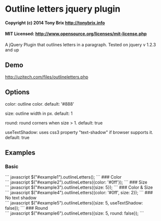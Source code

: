 # Outline letters jquery plugin
#### Copyright (c) 2014 Tony Brix http://tonybrix.info
#### MIT Licensed: http://www.opensource.org/licenses/mit-license.php

A jQuery Plugin that outlines letters in a paragraph. Tested on jquery v 1.2.3 and up

## Demo
http://uzitech.com/files/outlineletters.php
## Options
color: outline color. default: '#888'

size: outline width in px. default: 1

round: round corners when size &gt; 1. default: true

useTextShadow: uses css3 property "text-shadow" if browser supports it. default: true
## Examples

### Basic
<div id="example1"></div>
``` javascript
$("#example1").outlineLetters();
```
### Color
<div id="example2"></div>
``` javascript
$("#example2").outlineLetters({color: '#0ff'});
```
### Size
<div id="example3"></div>
``` javascript
$("#example3").outlineLetters({size: 5});
```
### Color & Size
<div id="example4"></div>
``` javascript
$("#example4").outlineLetters({color: '#0ff', size: 2});
```
### No text shadow
<div id="example5"></div>
``` javascript
$("#example5").outlineLetters({size: 5, useTextShadow: false});
```
### Round
<div id="example6"></div>
``` javascript
$("#example6").outlineLetters({size: 5, round: false});
```
